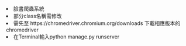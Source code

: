 <ui>
  <li>臉書爬蟲系統</li>
  <li>部分class名稱需修改</li>
  <li>需先至 https://chromedriver.chromium.org/downloads 下載相應版本的chromedriver</li>
  <li>在Terminal輸入python manage.py runserver</li>
</ui>
